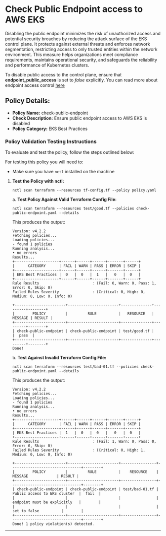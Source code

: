 # Check Public Endpoint access to AWS EKS

Disabling the public endpoint minimizes the risk of unauthorized access and potential security breaches by reducing the attack surface of the EKS control plane. 
It protects against external threats and enforces network segmentation, restricting access to only trusted entities within the network environment. 
This measure helps organizations meet compliance requirements, maintains operational security, and safeguards the reliability and performance of Kubernetes clusters.

To disable public access to the control plane, ensure that **endpoint_public_access** is set to *false* explicitly. You can read more about endpoint access control [here](https://docs.aws.amazon.com/eks/latest/userguide/cluster-endpoint.html)
## Policy Details:

- **Policy Name:** check-public-endpoint
- **Check Description:** Ensure public endpoint access to AWS EKS is disabled
- **Policy Category:** EKS Best Practices 

### Policy Validation Testing Instructions

To evaluate and test the policy, follow the steps outlined below:

For testing this policy you will need to:
- Make sure you have `nctl` installed on the machine 

1. **Test the Policy with nctl:**
    ```
   nctl scan terraform --resources tf-config.tf --policy policy.yaml
    ```

    a. **Test Policy Against Valid Terraform Config File:**
    ```
    nctl scan terraform --resources test/good.tf --policies check-public-endpoint.yaml --details  
    ```

    This produces the output:
    ```
    Version: v4.2.2
    Fetching policies...
    Loading policies...
    - found 1 policies
    Running analysis...
    • no errors
    Results...
    +--------------------+------+------+------+-------+------+
    |      CATEGORY      | FAIL | WARN | PASS | ERROR | SKIP |
    +--------------------+------+------+------+-------+------+
    | EKS Best Practices |  0   |  0   |  1   |   0   |  0   |
    +--------------------+------+------+------+-------+------+
    Rule Results                        : (Fail: 0, Warn: 0, Pass: 1, Error: 0, Skip: 0)
    Failed Rules Severity               : (Critical: 0, High: 0, Medium: 0, Low: 0, Info: 0)

    +-----------------------+-----------------------+--------------+---------+--------+
    |        POLICY         |         RULE          |   RESOURCE   | MESSAGE | RESULT |
    +-----------------------+-----------------------+--------------+---------+--------+
    | check-public-endpoint | check-public-endpoint | test/good.tf |         |  pass  |
    +-----------------------+-----------------------+--------------+---------+--------+
    Done!
    ```

    b. **Test Against Invalid Terraform Config File:**
    ```
    nctl scan terraform --resources test/bad-01.tf --policies check-public-endpoint.yaml --details
    ```

    This produces the output:
    ```
    Version: v4.2.2
    Fetching policies...
    Loading policies...
    - found 1 policies
    Running analysis...
    • no errors
    Results...
    +--------------------+------+------+------+-------+------+
    |      CATEGORY      | FAIL | WARN | PASS | ERROR | SKIP |
    +--------------------+------+------+------+-------+------+
    | EKS Best Practices |  1   |  0   |  0   |   0   |  0   |
    +--------------------+------+------+------+-------+------+
    Rule Results                        : (Fail: 1, Warn: 0, Pass: 0, Error: 0, Skip: 0)
    Failed Rules Severity               : (Critical: 0, High: 1, Medium: 0, Low: 0, Info: 0)

    +-----------------------+-----------------------+----------------+--------------------------------+--------+
    |        POLICY         |         RULE          |    RESOURCE    |            MESSAGE             | RESULT |
    +-----------------------+-----------------------+----------------+--------------------------------+--------+
    | check-public-endpoint | check-public-endpoint | test/bad-01.tf |  Public access to EKS cluster  |  fail  |
    |                       |                       |                |  endpoint must be explicitly   |        |
    |                       |                       |                |          set to false          |        |
    +-----------------------+-----------------------+----------------+--------------------------------+--------+
    Done! 1 policy violation(s) detected.
    ```

---